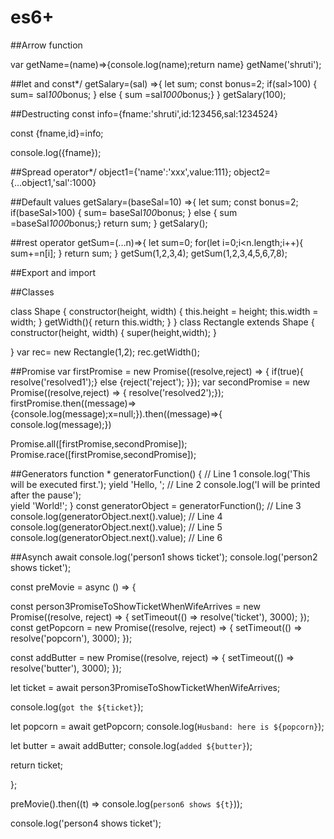 # es6+

##Arrow function

var getName=(name)=>{console.log(name);return name}
getName('shruti');

##let and const*/
getSalary=(sal) =>{
   let sum;
  const bonus=2;
  if(sal>100) {
   sum= sal*100*bonus; }
  else {
    sum =sal*1000*bonus;}
}
getSalary(100);

##Destructing
const info={fname:'shruti',id:123456,sal:1234524}

const {fname,id}=info;

console.log({fname});

##Spread operator*/
object1={'name':'xxx',value:111};
object2={...object1,'sal':1000}

##Default values
getSalary=(baseSal=10) =>{
   let sum;
  const bonus=2;
  if(baseSal>100) {
   sum= baseSal*100*bonus; }
  else {
    sum =baseSal*1000*bonus;}
  return sum;
}
getSalary();

##rest operator
getSum=(...n)=>{
let sum=0;
for(let i=0;i<n.length;i++){
  sum+=n[i];
}
  return sum;
     }
getSum(1,2,3,4);
getSum(1,2,3,4,5,6,7,8);

##Export and import


##Classes

class Shape {
  constructor(height, width) {
    this.height = height;
    this.width = width;
  }
  getWidth(){
    return this.width;
    }
}
class Rectangle extends Shape {
  constructor(height, width) {
    super(height,width);
  }

  
}
var rec= new Rectangle(1,2);
rec.getWidth();

##Promise
var firstPromise = new Promise((resolve,reject) => {
  if(true){
    resolve('resolved1');}
    else {reject('reject');
  }});
var secondPromise = new Promise((resolve,reject) => {
 resolve('resolved2');});
firstPromise.then((message)=>{console.log(message);x=null;}).then((message)=>{ console.log(message);})

Promise.all([firstPromise,secondPromise]);
Promise.race([firstPromise,secondPromise]);

##Generators
function * generatorFunction() { // Line 1
  console.log('This will be executed first.');
  yield 'Hello, ';   // Line 2
  console.log('I will be printed after the pause');  
  yield 'World!';
}
const generatorObject = generatorFunction(); // Line 3
console.log(generatorObject.next().value); // Line 4
console.log(generatorObject.next().value); // Line 5
console.log(generatorObject.next().value); // Line 6

##Asynch await
console.log('person1 shows ticket');
console.log('person2 shows ticket');

const preMovie = async () => {

  const person3PromiseToShowTicketWhenWifeArrives = new Promise((resolve, reject) => {
    setTimeout(() => resolve('ticket'), 3000);
  });
  const getPopcorn =  new Promise((resolve, reject) => {
		setTimeout(() => resolve('popcorn'), 3000);
  });
  
  const addButter =  new Promise((resolve, reject) => {
		setTimeout(() => resolve('butter'), 3000);
  });

  let ticket = await person3PromiseToShowTicketWhenWifeArrives;

  console.log(`got the ${ticket}`);
  
  let popcorn = await getPopcorn;
  console.log(`Husband: here is ${popcorn}`);
  
  let butter = await addButter;
  console.log(`added ${butter}`);
  
  return ticket;
  
};

preMovie().then((t) => console.log(`person6 shows ${t}`));

console.log('person4 shows ticket');

